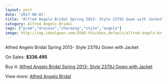 ```yaml
---
layout: post
date: '2017-08-01'
title: "Alfred Angelo Bridal Spring 2013- Style 2379J Gown with Jacket"
category: Alfred Angelo Bridal
tags: ["prom","dresses","charming","style","angelo"]
image: http://img.idealgown.com/3566-thickbox_default/alfred-angelo-bridal-spring-2013-style-2379j-gown-with-jacket.jpg
---
```

Alfred Angelo Bridal Spring 2013- Style 2379J Gown with Jacket

On Sales: **$336.495**
<a href="https://www.idealgown.com/en/alfred-angelo-bridal/1692-alfred-angelo-bridal-spring-2013-style-2379j-gown-with-jacket.html"><amp-img layout="responsive" width="600" height="600" src="//img.idealgown.com/3566-thickbox_default/alfred-angelo-bridal-spring-2013-style-2379j-gown-with-jacket.jpg" alt="Alfred Angelo Bridal Spring 2013- Style 2379J Gown with Jacket 0" /></a>
<a href="https://www.idealgown.com/en/alfred-angelo-bridal/1692-alfred-angelo-bridal-spring-2013-style-2379j-gown-with-jacket.html"><amp-img layout="responsive" width="600" height="600" src="//img.idealgown.com/3567-thickbox_default/alfred-angelo-bridal-spring-2013-style-2379j-gown-with-jacket.jpg" alt="Alfred Angelo Bridal Spring 2013- Style 2379J Gown with Jacket 1" /></a>

Buy it: [Alfred Angelo Bridal Spring 2013- Style 2379J Gown with Jacket](https://www.idealgown.com/en/alfred-angelo-bridal/1692-alfred-angelo-bridal-spring-2013-style-2379j-gown-with-jacket.html "Alfred Angelo Bridal Spring 2013- Style 2379J Gown with Jacket")

View more: [Alfred Angelo Bridal](https://www.idealgown.com/en/28-alfred-angelo-bridal "Alfred Angelo Bridal")
